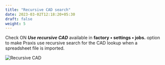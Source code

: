 ```yaml
---
title: "Recursive CAD search"
date: 2023-03-02T12:18:20+05:30
draft: false
weight: 5
---
```


Check ON _**Use recursive CAD**_ available in **factory • settings • jobs.**  option to make Praxis use
recursive search for the CAD lookup when a spreadsheet file is imported.

![Recursive CAD](/images/RecursiveCAD.png)